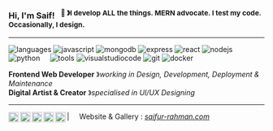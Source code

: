 ### Hi, I'm Saif! &nbsp;&nbsp;<sup>👾 &#12299;I develop ALL the things. MERN advocate. I test my code. Occasionally, I design.</sup>

----

![languages](https://img.shields.io/static/v1?label=&message=languages:&color=111&style=flat-square)
![javascript](https://img.shields.io/static/v1?logo=javascript&label=&message=javascript&color=36465D&logoColor=AAA&style=flat-square&link=)
![mongodb](https://img.shields.io/static/v1?logo=mongodb&label=&message=mongodb&color=36465D&logoColor=AAA&style=flat-square)
![express](https://img.shields.io/static/v1?logo=express&label=&message=express&color=36465D&logoColor=AAA&style=flat-square)
![react](https://img.shields.io/static/v1?logo=react&label=&message=react&color=36465D&logoColor=AAA&style=flat-square)
![nodejs](https://img.shields.io/static/v1?logo=node.js&label=&message=node.js&color=36465D&logoColor=AAA&style=flat-square)
![python](https://img.shields.io/static/v1?logo=python&label=&message=python&color=36465D&logoColor=AAA&style=flat-square)
&nbsp;&nbsp;&nbsp;
![tools](https://img.shields.io/static/v1?label=&message=tools:&color=111&style=flat-square)
![visualstudiocode](https://img.shields.io/static/v1?logo=visualstudiocode&label=&message=visualstudiocode&color=36465D&logoColor=AAA&style=flat-square)
![git](https://img.shields.io/static/v1?logo=git&label=&message=git&color=36465D&logoColor=AAA&style=flat-square)
![docker](https://img.shields.io/static/v1?logo=docker&label=&message=docker&color=36465D&logoColor=AAA&style=flat-square)
&nbsp;&nbsp;&nbsp;

**Frontend Web Developer** &#12299;_working in Design, Development, Deployment & Maintenance_
<br/>
**Digital Artist & Creator** &#12299;_specialised in UI/UX Designing_

----

<a href="https://twitter.com/benignantblade">
  <img align="left" alt="Saif's Twitter" width="20px" src="https://simpleicons.vercel.app/x/495f7e" />
</a>
<a href="https://www.instagram.com/benignantblade/">
  <img align="left" alt="Saif's Instagram" width="20px" src="https://simpleicons.now.sh/instagram/495f7e" />
</a>
<a href="https://www.linkedin.com/in/saifrrahman/">
  <img align="left" alt="Saif's LinkedIn" width="20px" src="https://simpleicons.now.sh/linkedin/495f7e" />
</a>
<a href="https://dribbble.com/saifrrahman">
  <img align="left" alt="Saif's Dribbble" width="20px" src="https://simpleicons.vercel.app/dribbble/495f7e" />
</a>
<a href="https://www.behance.net/saifrrahman">
  <img align="left" alt="Saif's Behance" width="20px" src="https://simpleicons.now.sh/behance/495f7e" />
</a>

| &nbsp;&nbsp;&nbsp; Website & Gallery : [_saifur-rahman.com_](https://www.saif-ur-rahman.com/) &nbsp;&nbsp;&nbsp; &nbsp;&nbsp;&nbsp; 
